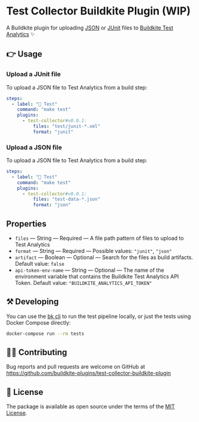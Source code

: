 # Test Collector Buildkite Plugin (WIP)

A Buildkite plugin for uploading [JSON](https://buildkite.com/docs/test-analytics/importing-json) or [JUnit](https://buildkite.com/docs/test-analytics/importing-junit-xml) files to [Buildkite Test Analytics](https://buildkite.com/test-analytics) ✨

## 👉 Usage

### Upload a JUnit file

To upload a JSON file to Test Analytics from a build step:

```yaml
steps:
  - label: "🔨 Test"
    command: "make test"
    plugins:
      - test-collector#v0.0.1:
          files: "test/junit-*.xml"
          format: "junit"
```

### Upload a JSON file

To upload a JSON file to Test Analytics from a build step:

```yaml
steps:
  - label: "🔨 Test"
    command: "make test"
    plugins:
      - test-collector#v0.0.1:
          files: "test-data-*.json"
          format: "json"
```

<!-- ### Upload a build artifact

You can also upload build artifact that was generated in a previous step:

```yaml
steps:
  # Run tests and upload 
  - label: "🔨 Test"
    command: "make test --junit=tests-N.xml"
    artifact_paths: "tests-*.xml"

  - wait

  - label: "🔍 Upload tests"
    plugins:
      - buildkite/test-collector#main:
          files: "tests-*.xml"
          format: "junit"
          artifact: true
``` -->

## Properties

* `files` — String — Required — A file path pattern of files to upload to Test Analytics
* `format` — String — Required — Possible values: `"junit"`, `"json"`
* `artifact` — Boolean — Optional — Search for the files as build artifacts. Default value: `false`
* `api-token-env-name` — String — Optional — The name of the environment variable that contains the Buildkite Test Analytics API Token. Default value: `"BUILDKITE_ANALYTICS_API_TOKEN"`

## ⚒ Developing

You can use the [bk cli](https://github.com/buildkite/cli) to run the test pipeline locally, or just the tests using Docker Compose directly:

```bash
docker-compose run --rm tests
```

## 👩‍💻 Contributing

Bug reports and pull requests are welcome on GitHub at https://github.com/buildkite-plugins/test-collector-buildkite-plugin

## 📜 License

The package is available as open source under the terms of the [MIT License](https://opensource.org/licenses/MIT).
